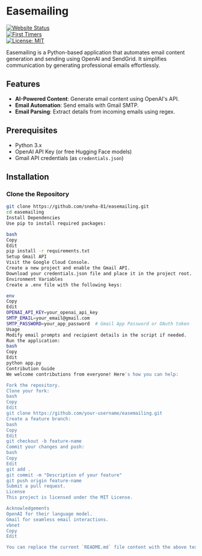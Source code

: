 # Easemailing

[![Website Status](https://img.shields.io/website?url=https%3A%2F%2Feasemailing.in)](https://easemailing6.wordpress.com/)  
[![First Timers](https://img.shields.io/badge/first--timers--friendly-blue.svg?style=flat-square)](https://www.firsttimersonly.com/)  
[![License: MIT](https://img.shields.io/badge/License-MIT-yellow.svg)](https://opensource.org/licenses/MIT)

Easemailing is a Python-based application that automates email content generation and sending using OpenAI and SendGrid. It simplifies communication by generating professional emails effortlessly.

## Features
- **AI-Powered Content**: Generate email content using OpenAI's API.
- **Email Automation**: Send emails with Gmail SMTP.
- **Email Parsing**: Extract details from incoming emails using regex.

## Prerequisites
- Python 3.x
- OpenAI API Key (or free Hugging Face models)
- Gmail API credentials (as `credentials.json`)

## Installation

### Clone the Repository
```bash
git clone https://github.com/sneha-81/easemailing.git
cd easemailing
Install Dependencies
Use pip to install required packages:

bash
Copy
Edit
pip install -r requirements.txt
Setup Gmail API
Visit the Google Cloud Console.
Create a new project and enable the Gmail API.
Download your credentials.json file and place it in the project root.
Environment Variables
Create a .env file with the following keys:

env
Copy
Edit
OPENAI_API_KEY=your_openai_api_key
SMTP_EMAIL=your_email@gmail.com
SMTP_PASSWORD=your_app_password  # Gmail App Password or OAuth token
Usage
Modify email prompts and recipient details in the script if needed.
Run the application:
bash
Copy
Edit
python app.py
Contribution Guide
We welcome contributions from everyone! Here's how you can help:

Fork the repository.
Clone your fork:
bash
Copy
Edit
git clone https://github.com/your-username/easemailing.git
Create a feature branch:
bash
Copy
Edit
git checkout -b feature-name
Commit your changes and push:
bash
Copy
Edit
git add .
git commit -m "Description of your feature"
git push origin feature-name
Submit a pull request.
License
This project is licensed under the MIT License.

Acknowledgements
OpenAI for their language model.
Gmail for seamless email interactions.
vbnet
Copy
Edit

You can replace the current `README.md` file content with the above text. Let me know if you need further help!
